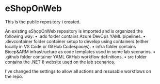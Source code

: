 # eShopOnWeb
This is the public repository i created.

An existing eShopOnWeb repository is imported and is organized the following way:
•	.ado folder contains Azure DevOps YAML pipelines.
•	.devcontainer folder container setup to develop using containers (either locally in VS Code or GitHub Codespaces).
•	infra folder contains Bicep&ARM infrastructure as code templates used in some lab scenarios.
•	.github folder container YAML GitHub workflow definitions.
•	src folder contains the .NET 8 website used on the lab scenarios.

I've changed the settings to allow all actions and resusable workflows on the repo.
